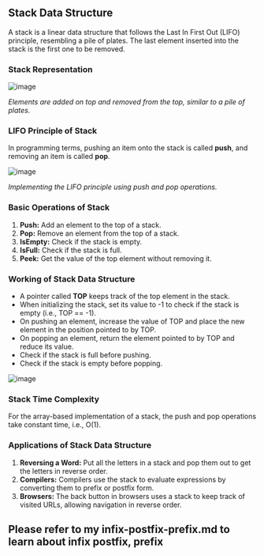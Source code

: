 ## Stack Data Structure

A stack is a linear data structure that follows the Last In First Out (LIFO) principle, resembling a pile of plates. The last element inserted into the stack is the first one to be removed.

### Stack Representation

![image](https://github.com/vansh-seth/DSA/assets/111755254/70a751ad-e083-4fa9-b3d3-9a4236670b48)

*Elements are added on top and removed from the top, similar to a pile of plates.*

### LIFO Principle of Stack

In programming terms, pushing an item onto the stack is called **push**, and removing an item is called **pop**.

![image](https://github.com/vansh-seth/DSA/assets/111755254/154bc750-6d24-4613-9434-7b9c757e4ded)

*Implementing the LIFO principle using push and pop operations.*

### Basic Operations of Stack

1. **Push:** Add an element to the top of a stack.
2. **Pop:** Remove an element from the top of a stack.
3. **IsEmpty:** Check if the stack is empty.
4. **IsFull:** Check if the stack is full.
5. **Peek:** Get the value of the top element without removing it.

### Working of Stack Data Structure

- A pointer called **TOP** keeps track of the top element in the stack.
- When initializing the stack, set its value to -1 to check if the stack is empty (i.e., TOP == -1).
- On pushing an element, increase the value of TOP and place the new element in the position pointed to by TOP.
- On popping an element, return the element pointed to by TOP and reduce its value.
- Check if the stack is full before pushing.
- Check if the stack is empty before popping.

![image](https://github.com/vansh-seth/DSA/assets/111755254/67bc1be3-da72-4c6b-b9a6-009f6ef50a3f)

### Stack Time Complexity

For the array-based implementation of a stack, the push and pop operations take constant time, i.e., O(1).

### Applications of Stack Data Structure

1. **Reversing a Word:** Put all the letters in a stack and pop them out to get the letters in reverse order.
2. **Compilers:** Compilers use the stack to evaluate expressions by converting them to prefix or postfix form.
3. **Browsers:** The back button in browsers uses a stack to keep track of visited URLs, allowing navigation in reverse order.

## Please refer to my infix-postfix-prefix.md to learn about infix postfix, prefix 
